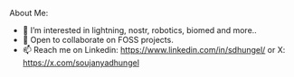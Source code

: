 About Me:

- 👀 I’m interested in lightning, nostr, robotics, biomed and more..
- 🤝 Open to collaborate on FOSS projects.
- 📫 Reach me on
Linkedin: https://www.linkedin.com/in/sdhungel/
or X: https://x.com/soujanyadhungel
